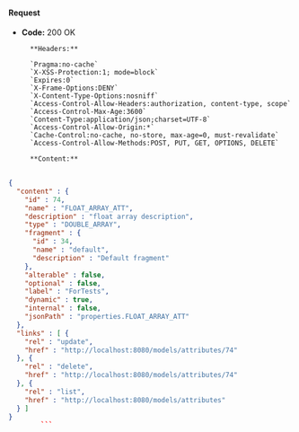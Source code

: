 #### Request

* **Code:** 200 OK

        **Headers:**

        `Pragma:no-cache`
        `X-XSS-Protection:1; mode=block`
        `Expires:0`
        `X-Frame-Options:DENY`
        `X-Content-Type-Options:nosniff`
        `Access-Control-Allow-Headers:authorization, content-type, scope`
        `Access-Control-Max-Age:3600`
        `Content-Type:application/json;charset=UTF-8`
        `Access-Control-Allow-Origin:*`
        `Cache-Control:no-cache, no-store, max-age=0, must-revalidate`
        `Access-Control-Allow-Methods:POST, PUT, GET, OPTIONS, DELETE`

        **Content:**

```json
    
{
  "content" : {
    "id" : 74,
    "name" : "FLOAT_ARRAY_ATT",
    "description" : "float array description",
    "type" : "DOUBLE_ARRAY",
    "fragment" : {
      "id" : 34,
      "name" : "default",
      "description" : "Default fragment"
    },
    "alterable" : false,
    "optional" : false,
    "label" : "ForTests",
    "dynamic" : true,
    "internal" : false,
    "jsonPath" : "properties.FLOAT_ARRAY_ATT"
  },
  "links" : [ {
    "rel" : "update",
    "href" : "http://localhost:8080/models/attributes/74"
  }, {
    "rel" : "delete",
    "href" : "http://localhost:8080/models/attributes/74"
  }, {
    "rel" : "list",
    "href" : "http://localhost:8080/models/attributes"
  } ]
}
        ```
